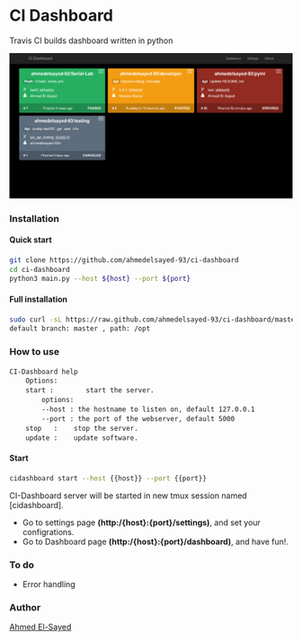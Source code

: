 # CI Dashboard
Travis CI builds dashboard written in python

![dashboard](/docs/dashboard.png)

### Installation

#### Quick start
```bash
git clone https://github.com/ahmedelsayed-93/ci-dashboard
cd ci-dashboard
python3 main.py --host ${host} --port ${port} 
```
#### Full installation
```bash
sudo curl -sL https://raw.github.com/ahmedelsayed-93/ci-dashboard/master/scripts/install.sh | bash -s {{branch}} {{path}}
default branch: master , path: /opt
```
### How to use
```bash
CI-Dashboard help
    Options:
    start :        start the server.
        options:
        --host : the hostname to listen on, default 127.0.0.1
        --port : the port of the webserver, default 5000
    stop   :    stop the server.
    update :    update software.
```

#### Start
```bash
cidashboard start --host {{host}} --port {{port}}
```

CI-Dashboard server will be started in new tmux session named [cidashboard].
- Go to settings page **(http:/{host}:{port}/settings)**, and set your configrations.
- Go to Dashboard page **(http:/{host}:{port}/dashboard)**, and have fun!.

### To do
- Error handling 

### Author
[Ahmed El-Sayed](mailto:ahmed.m.elsayed93@gmail.com)

